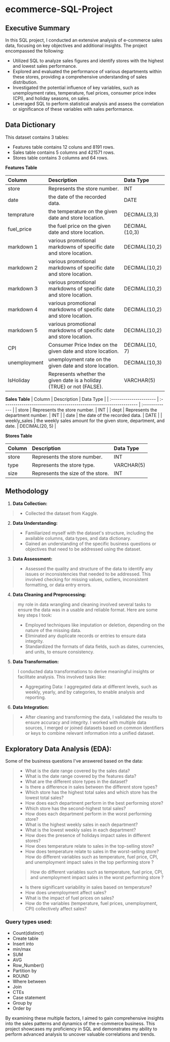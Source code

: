 # ecommerce-SQL-Project

## Executive Summary
In this SQL project, I conducted an extensive analysis of e-commerce sales data, focusing on key objectives and additional insights. The project encompassed the following:

- Utilized SQL to analyze sales figures and identify stores with the highest and lowest sales performance.
- Explored and evaluated the performance of various departments within these stores, providing a comprehensive understanding of sales distribution.
- Investigated the potential influence of key variables, such as unemployment rates, temperature, fuel prices, consumer price index (CPI), and holiday seasons, on sales.
- Leveraged SQL to perform statistical analysis and assess the correlation or significance of these variables with sales performance.

   
## Data Dictionary

This dataset contains 3 tables:
- Features table contains 12 coluns and 8191 rows.
- Sales table contains 5 columns and 421571 rows.
- Stores table contains 3 columns and 64 rows.

**Features Table** 

| Column                  | Description                                                             | Data Type      |
| :---------------------- | :---------------------------------------------------------------------- | :------------- |
| store                   | Represents the store number.                                            | INT            |
| date                    | the date of the recorded data.                                          | DATE           |
| temprature              | the temperature on the given date and store location.                   | DECIMAL(3,3)   |
| fuel_price              | the fuel price on the given date and store location.                    | DECIMAL (10,3) |
| markdown 1              | various promotional markdowns of specific date and store location.      | DECIMAL(10,2)  |
| markdown 2              | various promotional markdowns of specific date and store location.      | DECIMAL(10,2)  |
| markdown 3              | various promotional markdowns of specific date and store location.      | DECIMAL(10,2)  |
| markdown 4              | various promotional markdowns of specific date and store location.      | DECIMAL(10,2)  |
| markdown 5              | various promotional markdowns of specific date and store location.      | DECIMAL(10,2)  |
| CPI                     | Consumer Price Index on the given date and store location.              | DECIMAL(10, 7) |
| unemployment            | unemployment rate on the given date and store location.                 | DECIMAL(10,3)  |
| IsHoliday               | Represents whether the given date is a holiday (TRUE) or not (FALSE).   | VARCHAR(5)     |



**Sales Table**
| Column                  | Description                                                         | Data Type      |
| :---------------------- | :------------------------------------------------------------------ | :------------- |
| store                   | Represents the store number.                                        | INT            |
| dept                    | Represents the department number.                                   | INT            |
| date                    | the date of the recorded data.                                      | DATE           |
| weekly_sales            | the weekly sales amount for the given store, department, and date.  | DECIMAL(20, 5) |


**Stores Table**

| Column                  | Description                             | Data Type      |
| :---------------------- | :-------------------------------------- | :------------- |
| store                   | Represents the store number.            | INT            |
| type                    | Represents the store type.              | VARCHAR(5)     |
| size                    | Represents the size of the store.       | INT            |


## Methodology 

1. **Data Collection:**
 > - Collected the dataset from Kaggle.

2. **Data Understanding:**

 > - Familiarized myself with the dataset's structure, including the available columns, data types, and data dictionary.
 > - Gained an understanding of the specific business questions or objectives that need to be addressed using the dataset.

3. **Data Assessment:** 
 > - Assessed the quality and structure of the data to identify any issues or inconsistencies that needed to be addressed. This involved checking for missing            values, outliers, inconsistent formatting, or data entry errors.

4. **Data Cleaning and Preprocessing:**
 >   my role in data wrangling and cleaning involved several tasks to ensure the data was in a usable and reliable format. Here are some key steps I took:
 > - Employed techniques like imputation or deletion, depending on the nature of the missing data.
 > - Eliminated any duplicate records or entries to ensure data integrity.
 > - Standardized the formats of data fields, such as dates, currencies, and units, to ensure consistency.
     
5. **Data Transformation:**
 > I conducted data transformations to derive meaningful insights or facilitate analysis. This involved tasks like:
 > - Aggregating Data: I aggregated data at different levels, such as weekly, yearly, and by categories, to enable analysis and reporting.

6. **Data Integration:** 
 > - After cleaning and transforming the data, I validated the results to ensure accuracy and integrity. I worked with multiple data sources, I merged or joined      datasets based on common identifiers or keys to combine relevant information into a unified dataset.

## Exploratory Data Analysis (EDA): 
Some of the business questions I've answered based on the data:

 > - What is the date range covered by the sales data?
 > - What is the date range covered by the features data?
 > - What are the different store types in the dataset?
 > - Is there a difference in sales between the different store types?
 > - Which store has the highest total sales and which store has the lowest total sales?
 > - How does each department perform in the best performing store?
 > - Which store has the second-highest total sales?
 > - How does each department perform in the worst performing store?
 > - What is the highest weekly sales in each department?
 > - What is the lowest weekly sales in each department?
 > - How does the presence of holidays impact sales in different stores?
 >  - How does temperature relate to sales in the top-selling store?
 >  - How does temperature relate to sales in the worst-selling store?
 >  How do different variables such as temperature, fuel price, CPI, and unemployment impact sales in the top performing store ?
 >   >  How do different variables such as temperature, fuel price, CPI, and unemployment impact sales in the worst performing store ?
 > - Is there significant variability in sales based on temperature?
 >  - How does unemployment affect sales?
 >  - What is the impact of fuel prices on sales?
 >  - How do the variables (temperature, fuel prices, unemployment, CPI) collectively affect sales?

 ### Query types used:
- Count(distinct)
- Create table
- Insert into
- min/max
- SUM
- AVG
- Row_Number()
- Partition by
- ROUND
- Where between
- Join
- CTEs
- Case statement
- Group by
- Order by



By examining these multiple factors, I aimed to gain comprehensive insights into the sales patterns and dynamics of the e-commerce business. This project showcases my proficiency in SQL and demonstrates my ability to perform advanced analysis to uncover valuable correlations and trends.
